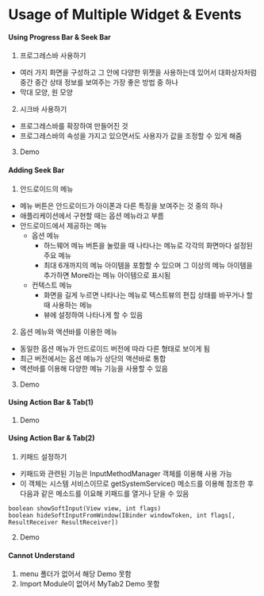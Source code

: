 # Usage of Multiple Widget & Events

#### Using Progress Bar & Seek Bar
1. 프로그레스바 사용하기
  - 여러 가지 화면을 구성하고 그 안에 다양한 위젯을 사용하는데 있어서 대화상자처럼 중간 중간 상태 정보를 보여주는 가장 좋은 방법 중 하나
  - 막대 모양, 원 모양
2. 시크바 사용하기
  - 프로그레스바를 확장하여 만들어진 것
  - 프로그레스바의 속성을 가지고 있으면서도 사용자가 값을 조정할 수 있게 해줌
3. Demo

#### Adding Seek Bar
1. 안드로이드의 메뉴
  - 메뉴 버튼은 안드로이드가 아이폰과 다른 특징을 보여주는 것 중의 하나
  - 애플리케이션에서 구현할 때는 옵션 메뉴라고 부름
  - 안드로이드에서 제공하는 메뉴
    + 옵션 메뉴
      * 하느웨어 메뉴 버튼을 눌렀을 때 나타나는 메뉴로 각각의 화면마다 설정된 주요 메뉴
      * 최대 6개까지의 메뉴 아이템을 포함할 수 있으며 그 이상의 메뉴 아이템을 추가하면 More라는 메뉴 아이템으로 표시됨
    + 컨텍스트 메뉴
      * 화면을 길게 누르면 나타나는 메뉴로 텍스트뷰의 편집 상태를 바꾸거나 할 때 사용하는 메뉴
      * 뷰에 설정하여 나타나게 할 수 있음
2. 옵션 메뉴와 액션바를 이용한 메뉴
  - 동일한 옵션 메뉴가 안드로이드 버전에 따라 다른 형태로 보이게 됨
  - 최근 버전에서는 옵션 메뉴가 상단의 액션바로 통합
  - 액션바를 이용해 다양한 메뉴 기능을 사용할 수 있음
3. Demo

#### Using Action Bar & Tab(1)
1. Demo

#### Using Action Bar & Tab(2)
1. 키패드 설정하기
  - 키패드와 관련된 기능은 InputMethodManager 객체를 이용해 사용 가능
  - 이 객체는 시스템 서비스이므로 getSystemService() 메소드를 이용해 참조한 후 다음과 같은 메소드를 이요해 키패드를 열거나 닫을 수 있음
  ```
  boolean showSoftInput(View view, int flags)
  boolean hideSoftInputFromWindow(IBinder windowToken, int flags[, ResultReceiver ResultReceiver])
  ```
2. Demo

#### Cannot Understand
1. menu 폴더가 없어서 해당 Demo 못함
2. Import Module이 없어서 MyTab2 Demo 못함
